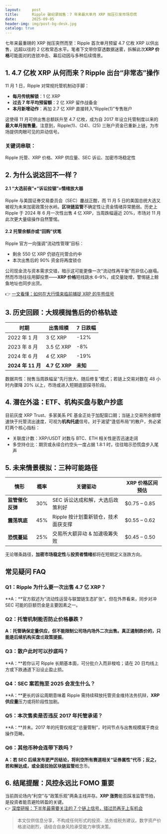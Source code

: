 ```yaml
---
layout:     post
title:      Ripple 破纪录抛售：7 年来最大单月 XRP 抛压引发市场恐慌
date:       2025-09-05
header-img: img/post-bg-desk.jpg
catalog: true
---
```


七年来最重磅的 XRP 抛压突然而至：Ripple 首次单月预留 4.7 亿枚 XRP 以供出售，远超以往的 2 亿枚常态水平。笔者下文带你穿透数据迷雾，拆解此次**XRP 价格**可能面对的连锁冲击、幕后动因与多种后续情景。

## 1. 4.7 亿枚 XRP 从何而来？Ripple 出台“非常态”操作

11 月 1 日，Ripple 对常规托管机制动手脚：

- **每月传统解锁**：1 亿 XRP  
- **过去 7 年平均预留额**：2 亿 XRP 留作战备金  
- **本月新增动作**：再加 2.7 亿 XRP 直接转入“Ripple(1)”专售账户

这使得 11 月可供出售总额跃升至 4.7 亿枚，成为自 2017 年设立托管制度以来的**最大单月抛售量**。注意到，Ripple(1)、(24)、(25) 三账户资金已重新上链，为市场提供肉眼可见的异动信号。

### 关键词串联：
Ripple 托管、XRP 价格、XRP 供应量、SEC 诉讼、加密市场稳定性

## 2. 为什么说这回不一样？

#### 2.1 “大选前夜”+“诉讼拉锯”=情绪放大器  
Ripple 与美国证券交易委员会（SEC）鏖战正酣，而 11 月 5 日的美国总统大选又被视为未来加密政策分水岭。**区块链监管**不确定性让资金情绪异常脆弱。历史上 Ripple 于 2024 年 6 月一次性出售 4 亿 XRP，当周跌幅逼近 20%，市场对 11 月此次更大量级操作自然警惕。

#### 2.2 托管余额亦或“回购”伏笔  
Ripple 官方一向强调“流动性管理”目标：  
- 剩余 550 亿 XRP 仍锁在托管合约中  
- 本次出售后的 90% 资金将再度锁仓  

公司现金流与资本需求交错，暗示这可能更像一次“流动性再平衡”而非信心崩塌。然而市场往往用脚投票——**XRP 价格**短线跳水 6–9%，成交量陡增，警惕链上鲸鱼地址也同步出货。

👉 [一文看懂：如何在大行情来临前捕捉 XRP 的牛熊信号](https://okxdog.com/)

## 3. 历史回顾：大规模抛售后的价格轨迹

| 时期 | 出售规模 | 7 日跌幅 |
|---|---|---|
| 2022 年 1 月 | 3 亿 XRP | -12% |
| 2023 年 8 月 | 3.5 亿 XRP | -8% |
| 2024 年 6 月 | 4 亿 XRP | -19% |
| **2024 年 11 月** | **4.7 亿 XRP** | **未知** |

数据共性：抛售当周跌幅呈“先行放大、随后修复”模式；若链上交易对数在 48 小时内骤降 20% 以上，市场或进入短期底部探寻阶段。

## 4. 潜在外溢：ETF、机构买盘与散户抄底

目前灰度 XRP Trust、多家美系 PE 基金正处于加配窗口期；当链上交易所余额增速快于托管流出速度，可视为**机构托底**信号。对于渴望“逢低布局”的散户，务必紧盯两个核心指标：

- 关联度计数：XRP/USDT 对数与 BTC、ETH 相关性是否迅速走阔  
- 多空持仓比：期货或永续合约空头一度占据 1.8:1 时，往往暗示恐慌盘步入尾声

## 5. 未来情景模拟：三种可能路径

| 情形 | 概率 | 关键驱动 | XRP 价格区间预估 |
|---|---|---|---|
| **监管催化反弹** | 30% | SEC 诉讼达成和解，大选后政策利好 | $0.75 – 0.85 |
| **震荡筑底** | 45% | Ripple 按计划重新锁仓，技术面获支撑 | $0.55 – 0.62 |
| **恐慌蔓延** | 25% | 交易所大额异动 & 加速吸筹失败 | $0.45 – 0.50 |

无论哪条路径，**加密市场稳定性**与**投资者情绪**都将在短期定义涨跌方向。

## 常见疑问 FAQ

### Q1：Ripple 为什么要一次出售 4.7 亿 XRP？
**A：**官方叙述为“流动性运营与联盟链生态扩张”。但在外界看来，同步对冲 SEC 可能的巨额罚金是主要因素之一。

### Q2：托管机制能否防止价格暴跌？
**A：**托管确保定量供应，但不能限制公司场内场外二次出售。真正遏制跌价的，只能是后续**机构买盘**或**政策提振**。

### Q3：散户此时可以抄底吗？
**A：**若你认可 Ripple 长期基本面，可分批介入而非梭哈；请在 20 日均线上方或下跌通道下沿设止盈止损。

### Q4：SEC 案若拖至 2025 会发生什么？
**A：**更长的诉讼周期意味着 Ripple 需持续释放托管资金维持法务抗辩，**XRP 供应量**压力或将阶段性加剧。

### Q5：本次售卖是否违反 2017 年托管承诺？
**A：**并未。2017 年的托管仅规定“总量管制”，时间节点与出售规模属于商业操作范畴。

### Q6：其他币种会连带下跌吗？
**A：**若 SEC 后续发布更严厉结论，将利空所有赛道相关“证券属性”代币；反之，若和解达成，或全面拉抬**区块链监管**概念币。

## 6. 结尾提醒：风控永远比 FOMO 重要

当前舆论场内“利空”与“政策乐观”两条主线并存。**XRP 涨势**能否踩准监管节拍，是投资者能否避险转盈的关键。  
👉 [深度研报：下半年最需要关注的 7 个链上信号，错过恐再无上车机会](https://okxdog.com/)

> 本文仅供信息分享，不构成任何形式的投资、法务或税务建议。数字资产价格波动剧烈，请结合自身风险承受能力审慎决策。